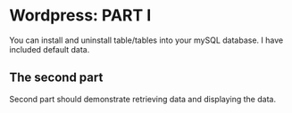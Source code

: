 # Wordpress: PART I
You can install and uninstall table/tables into your mySQL database. I have included default data.


## The second part

Second part should demonstrate retrieving data and displaying the data.

